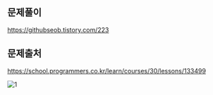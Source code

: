 ## 문제풀이
https://githubseob.tistory.com/223
## 문제출처
https://school.programmers.co.kr/learn/courses/30/lessons/133499

![1](https://github.com/GitHubSeob/Self_Study/assets/83795383/5f5bb326-2917-4e44-aa8c-dff21979fa8b)
